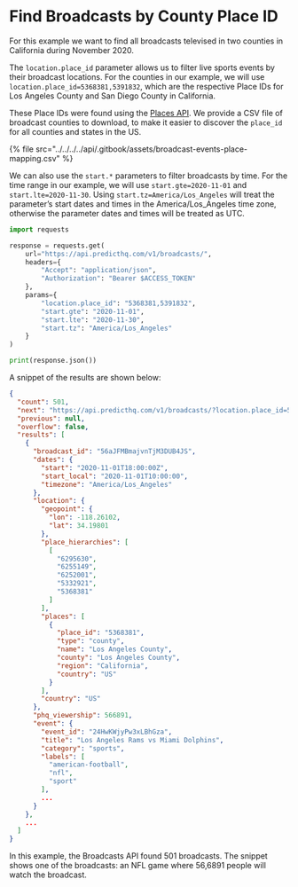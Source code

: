 # Find Broadcasts by County Place ID

For this example we want to find all broadcasts televised in two counties in California during November 2020.

The `location.place_id` parameter allows us to filter live sports events by their broadcast locations. For the counties in our example, we will use `location.place_id=5368381,5391832`, which are the respective Place IDs for Los Angeles County and San Diego County in California.

These Place IDs were found using the [Places API](https://app.gitbook.com/s/kEFs8urDbSJqBmXUI3Lv/places/search-places). We provide a CSV file of broadcast counties to download, to make it easier to discover the `place_id` for all counties and states in the US.

{% file src="../../../../api/.gitbook/assets/broadcast-events-place-mapping.csv" %}

We can also use the `start.*` parameters to filter broadcasts by time. For the time range in our example, we will use `start.gte=2020-11-01` and `start.lte=2020-11-30`. Using `start.tz=America/Los_Angeles` will treat the parameter’s start dates and times in the America/Los\_Angeles time zone, otherwise the parameter dates and times will be treated as UTC.

```python
import requests

response = requests.get(
    url="https://api.predicthq.com/v1/broadcasts/",
    headers={
        "Accept": "application/json",
        "Authorization": "Bearer $ACCESS_TOKEN"
    },
    params={
        "location.place_id": "5368381,5391832",
        "start.gte": "2020-11-01",
        "start.lte": "2020-11-30",
        "start.tz": "America/Los_Angeles"
    }
)

print(response.json())
```

A snippet of the results are shown below:

```json
{
  "count": 501,
  "next": "https://api.predicthq.com/v1/broadcasts/?location.place_id=5368381%2C5391832&start.gte=2020-11-01&start.lte=2020-11-30&start.tz=America%2FLos_Angeles&offset=10",
  "previous": null,
  "overflow": false,
  "results": [
    {
      "broadcast_id": "56aJFMBmajvnTjM3DUB4JS",
      "dates": {
        "start": "2020-11-01T18:00:00Z",
        "start_local": "2020-11-01T10:00:00",
        "timezone": "America/Los_Angeles"
      },
      "location": {
        "geopoint": {
          "lon": -118.26102,
          "lat": 34.19801
        },
        "place_hierarchies": [
          [
            "6295630",
            "6255149",
            "6252001",
            "5332921",
            "5368381"
          ]
        ],
        "places": [
          {
            "place_id": "5368381",
            "type": "county",
            "name": "Los Angeles County",
            "county": "Los Angeles County",
            "region": "California",
            "country": "US"
          }
        ],
        "country": "US"
      },
      "phq_viewership": 566891,
      "event": {
        "event_id": "24HwKWjyPw3xLBhGza",
        "title": "Los Angeles Rams vs Miami Dolphins",
        "category": "sports",
        "labels": [
          "american-football",
          "nfl",
          "sport"
        ],
        ...
      }
    },
    ...
  ]
}
```

In this example, the Broadcasts API found 501 broadcasts. The snippet shows one of the broadcasts: an NFL game where 56,6891 people will watch the broadcast.
